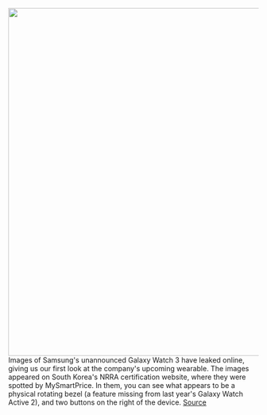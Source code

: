 <img src='https://cdn.vox-cdn.com/thumbor/Xb8M0IPwJGbIeQu3SQyebWWux9g=/0x0:2040x1360/1200x800/filters:focal(813x766:1139x1092)/cdn.vox-cdn.com/uploads/chorus_image/image/66945039/jbareham_180828_2902_0017.0.jpg' width='700px' /><br/>
Images of Samsung's unannounced Galaxy Watch 3 have leaked online, giving us our first look at the company's upcoming wearable. The images appeared on South Korea's NRRA certification website, where they were spotted by MySmartPrice. In them, you can see what appears to be a physical rotating bezel (a feature missing from last year's Galaxy Watch Active 2), and two buttons on the right of the device.
<a href='https://www.theverge.com/2020/6/17/21293981/samsung-galaxy-watch-3-specs-bezel-buttons-smart-watch-rumors-photo-leak'> Source <a/>